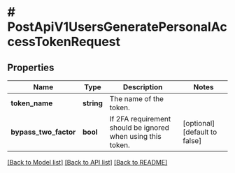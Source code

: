 # # PostApiV1UsersGeneratePersonalAccessTokenRequest

## Properties

Name | Type | Description | Notes
------------ | ------------- | ------------- | -------------
**token_name** | **string** | The name of the token. |
**bypass_two_factor** | **bool** | If 2FA requirement should be ignored when using this token. | [optional] [default to false]

[[Back to Model list]](../../README.md#models) [[Back to API list]](../../README.md#endpoints) [[Back to README]](../../README.md)
